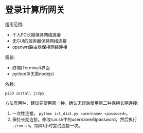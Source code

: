 # 登录计算所网关

适用范围:

* 个人PC长期保持网络连接
* 无GUI的服务器保持网络连接
* openwrt路由器保持网络连接

需要:

* 终端(Terminal)界面
* python3(无需nodejs)


依赖:
```
pip3 install js2py
```

方法有两种，建议先使用第一种，确认无误后使用第二种保持长期连接:

1. 一次性连接。 `python ict_dial.py <username> <password>`。
2. 保持长期连接。修改run.sh中的username和password，然后执行 `./run.sh`。每隔1小时尝试连接一次。

